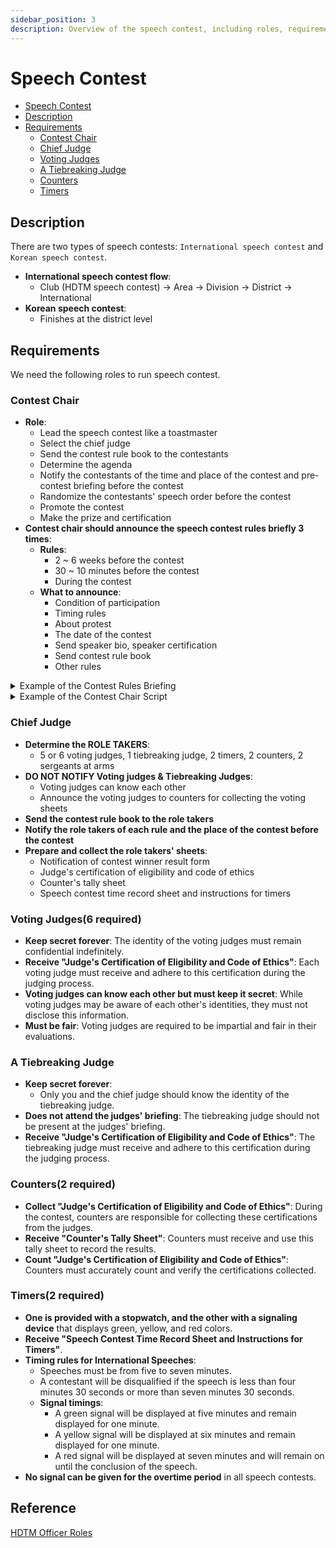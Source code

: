 ```yaml
---
sidebar_position: 3
description: Overview of the speech contest, including roles, requirements, and rules.
---
```


# Speech Contest

- [Speech Contest](#speech-contest)
- [Description](#description)
- [Requirements](#requirements)
    - [Contest Chair](#contest-chair)
    - [Chief Judge](#chief-judge)
    - [Voting Judges](#voting-judges6-required)
    - [A Tiebreaking Judge](#a-tiebreaking-judge)
    - [Counters](#counters2-required)
    - [Timers](#timers2-required)
  
## Description

There are two types of speech contests: `International speech contest` and `Korean speech contest`.

- **International speech contest flow**:
    - Club (HDTM speech contest) → Area → Division → District → International
- **Korean speech contest**:
    - Finishes at the district level

## Requirements

We need the following roles to run speech contest.

### Contest Chair

- **Role**:
    - Lead the speech contest like a toastmaster
    - Select the chief judge
    - Send the contest rule book to the contestants
    - Determine the agenda
    - Notify the contestants of the time and place of the contest and pre-contest briefing before the contest
    - Randomize the contestants' speech order before the contest
    - Promote the contest
    - Make the prize and certification
- **Contest chair should announce the speech contest rules briefly 3 times**:
    - **Rules**:
        - 2 ~ 6 weeks before the contest
        - 30 ~ 10 minutes before the contest
        - During the contest
    - **What to announce**:
        - Condition of participation
        - Timing rules
        - About protest
        - The date of the contest
        - Send speaker bio, speaker certification
        - Send contest rule book
        - Other rules

<details>
<summary>Example of the Contest Rules Briefing</summary>
1. To be eligible to compete in the International Speech Contest, contestants must be a paid member of a club in the
   area, division, and district in which they are competing. In addition, contestants must have completed six speech
   projects in the Competent Communication manual or in Levels 1 and 2 of any path in the Toastmasters Pathways learning
   experience. If a contestant does not meet both criteria, they must be disqualified.
2. Each contestant must be physically present to compete. Recorded audio, video, or other remote technology is not
   allowed.
3. If a contestant is absent from the briefing, an alternate person is permitted to attend the briefing in place of the
   primary contestant. If the primary contestant is not present at the contest on time, they are disqualified.
4. The International Speeches must be from five to seven minutes. A contestant will be disqualified if the speech is
   less than four minutes 30 seconds or more than seven minutes 30 seconds.

- A green signal will be displayed at five minutes and remain displayed for one minute.
- A yellow signal will be displayed at six minutes and remain displayed for one minute.
- A red signal will be displayed at seven minutes and will remain on until the conclusion of the speech.
- In all speech contests, no signal can be given for the overtime period. However, in the event of technical failure of
  the signal or timing equipment, a speaker is allowed 30 seconds extra overtime before being disqualified. Prior to
  announcing results, the contest chair must announce if time disqualifications occurred, but not name the contestant(s)
  involved.

5. Contestants who plan to use props (including any sort of electronic devices) must notify the contest chair prior to
   the contest. All props must be set up during the minute of silence prior to the contestant’s speech, including the
   microphone.
6. Protests are limited to eligibility and originality and must only be lodged by voting judges and contestants. Any
   protest must be submitted to the chief judge and/or contest chair prior to the announcement of the winner and
   alternate(s). The chief judge, contest chair, voting judges, and contestants must not consider protests from audience
   members. The contest chair can disqualify a contestant on the basis of eligibility.
7. A third-place, a second-place, and a first-place winner will be announced (if there are more than 3 contestants). The
   first-place winner is allowed to compete in the Area Speech Contest.
8. Please submit the 1183-Speaker Certification Eligibility Originality & 1189 Contestant Bio Info. I’ll send you these
   via email.

</details>

<details>
<summary>Example of the Contest Chair Script</summary>

Hello, Toastmasters. My name is `name`, the HDTM contest chair. I’ll lead the Club Speech Contest today. Briefly, first
the International Speech Contest, and Korean Speech Contest. There are O Korean Contestants and O International Speech
Contestants.

Now, I’ll introduce the Speech Contest Rules briefly.

1. Please make sure your cell phone is on silent. It helps prevent unexpected situations.
2. Only a single-camera setup is permitted. So, except for the designated person, no one is allowed to do it.
3. Recording, such as by adding text, graphics, images, or anything that doesn’t meet the requirements above, is not
   allowed in the Area Contest.
4. About protests, any judge and contestant can make a protest about eligibility and originality. Any protest must be
   submitted to the chief judge and/or contest chair prior to the announcement of the winner.
5. Judges. Our chief judge Chelsea leads the role takers. Thank you so much. There are voting judges, but they must keep
   their identities secret forever.
6. Timing Rules. It will be managed by our timers `name` & `name`. They will show the timer’s card. A contestant must
   make a speech from 5 to 7 minutes. They will be disqualified if their speech is shorter than 4:30 and longer than
   7:30. Do not make signals for the overtime period. It is not allowed. If a time disqualification occurs, the contest
   chair (me) must announce it prior to announcing results, but not name the contestant(s) involved. Before the
   speech, please check where they are.
7. Counters, `name1` & `name2`. They will collect all the voting sheets. After the Contest, I’ll give time to get the
   voting sheets. Thank all role takers.
8. Before the contest, we decided the speech orders randomly. I’ll announce the International Speech Order is ~. the
   Korean Speech order is ~. Before starting the Speech Contest, Chief Judge, can we start? From now on, we will do the
   International Speech Contest. To be eligible, contestants must 1) be paid members 2) have completed six speech
   projects in the Competent Communication manual or in Levels 1 and 2 of any path. We already checked these. Our first
   speaker `name`, Title, Title, `name`. Thank you, `name`. Please give a one-minute silence for judging. Timer, if the
   minute is over, let us know it. Our second speaker `name`, Title, Title, `name` (DO NOT USE next, last, and so on).

</details> 

### Chief Judge

- **Determine the ROLE TAKERS**:
    - 5 or 6 voting judges, 1 tiebreaking judge, 2 timers, 2 counters, 2 sergeants at arms
- **DO NOT NOTIFY Voting judges & Tiebreaking Judges**:
    - Voting judges can know each other
    - Announce the voting judges to counters for collecting the voting sheets
- **Send the contest rule book to the role takers**
- **Notify the role takers of each rule and the place of the contest before the contest**
- **Prepare and collect the role takers' sheets**:
    - Notification of contest winner result form
    - Judge's certification of eligibility and code of ethics
    - Counter's tally sheet
    - Speech contest time record sheet and instructions for timers

### Voting Judges(6 required)

- **Keep secret forever**: The identity of the voting judges must remain confidential indefinitely.
- **Receive "Judge's Certification of Eligibility and Code of Ethics"**: Each voting judge must receive and adhere to
  this certification during the judging process.
- **Voting judges can know each other but must keep it secret**: While voting judges may be aware of each other's
  identities, they must not disclose this information.
- **Must be fair**: Voting judges are required to be impartial and fair in their evaluations.

### A Tiebreaking Judge

- **Keep secret forever**:
    - Only you and the chief judge should know the identity of the tiebreaking judge.
- **Does not attend the judges' briefing**: The tiebreaking judge should not be present at the judges' briefing.
- **Receive "Judge's Certification of Eligibility and Code of Ethics"**: The tiebreaking judge must receive and adhere
  to this certification during the judging process.

### Counters(2 required)

- **Collect "Judge's Certification of Eligibility and Code of Ethics"**: During the contest, counters are responsible
  for collecting these certifications from the judges.
- **Receive "Counter's Tally Sheet"**: Counters must receive and use this tally sheet to record the results.
- **Count "Judge's Certification of Eligibility and Code of Ethics"**: Counters must accurately count and verify the
  certifications collected.

### Timers(2 required)

- **One is provided with a stopwatch, and the other with a signaling device** that displays green, yellow, and red
  colors.
- **Receive "Speech Contest Time Record Sheet and Instructions for Timers"**.
- **Timing rules for International Speeches**:
    - Speeches must be from five to seven minutes.
    - A contestant will be disqualified if the speech is less than four minutes 30 seconds or more than seven minutes 30
      seconds.
    - **Signal timings**:
        - A green signal will be displayed at five minutes and remain displayed for one minute.
        - A yellow signal will be displayed at six minutes and remain displayed for one minute.
        - A red signal will be displayed at seven minutes and will remain on until the conclusion of the speech.
- **No signal can be given for the overtime period** in all speech contests.


## Reference 

[HDTM Officer Roles](https://drive.google.com/file/d/12Qwu6l6JzAfkDB8WSGDP5wpZheJYEpka/view) 
